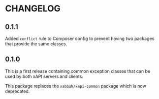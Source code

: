 CHANGELOG
=========

0.1.1
-----

Added `conflict` rule to Composer config to prevent having two packages that
provide the same classes.

0.1.0
-----

This is a first release containing common exception classes that can be used by
both xAPI servers and clients.

This package replaces the `xabbuh/xapi-common` package which is now deprecated.
